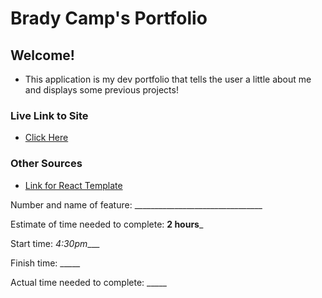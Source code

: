 # Brady Camp's Portfolio

## Welcome!

- This application is my dev portfolio that tells the user a little about me and displays some previous projects!

### Live Link to Site

- [Click Here](https://bradycampdev2dev.netlify.app/)

### Other Sources

- [Link for React Template](https://www.npmjs.com/package/cra-template-react-portfolio)


Number and name of feature: ________________________________

Estimate of time needed to complete: __2 hours___

Start time: _4:30pm____

Finish time: _____

Actual time needed to complete: _____